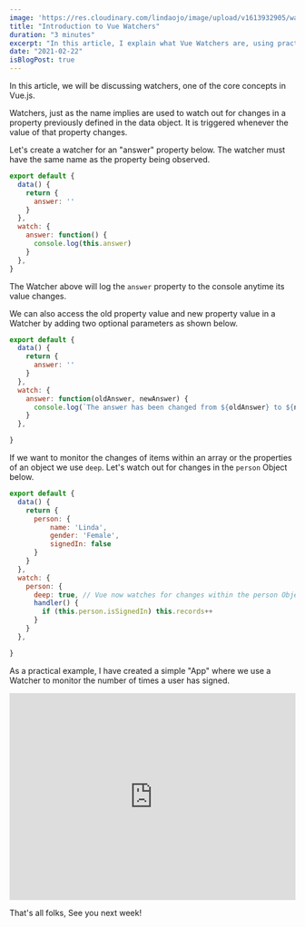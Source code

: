 ```yaml
---
image: 'https://res.cloudinary.com/lindaojo/image/upload/v1613932905/watchers_zbwbrb.jpg'
title: "Introduction to Vue Watchers"
duration: "3 minutes"
excerpt: "In this article, I explain what Vue Watchers are, using practical examples..."
date: "2021-02-22"
isBlogPost: true
---
```

In this article, we will be discussing watchers, one of the core concepts in Vue.js.

Watchers, just as the name implies are used to watch out for changes in a property previously defined in the data object. It is triggered whenever the value of that property changes.

Let's create a watcher for an "answer" property below. The watcher must have the same name as the property being observed.

```js
export default {
  data() {
    return {
      answer: ''
    }
  },
  watch: {
    answer: function() {
      console.log(this.answer)
    }
  },
}
```
The Watcher above will log the ```answer``` property to the console anytime its value changes.

We can also access the old property value and new property value in a Watcher by adding two optional parameters as shown below.

```js
export default {
  data() {
    return {
      answer: ''
    }
  },
  watch: {
    answer: function(oldAnswer, newAnswer) {
      console.log(`The answer has been changed from ${oldAnswer} to ${newAnswer}`)
    }
  },

}
```

If we want to monitor the changes of items within an array or the properties of an object we use ```deep```. Let's watch out for changes in the ```person``` Object below.

```js
export default {
  data() {
    return {
      person: {
          name: 'Linda',
          gender: 'Female',
          signedIn: false
      }
    }
  },
  watch: {
    person: {
      deep: true, // Vue now watches for changes within the person Object
      handler() {
        if (this.person.isSignedIn) this.records++
      }
    }
  },

}
```
As a practical example, I have created a simple "App" where we use a Watcher to monitor the number of times a user has signed.

<iframe height="365" style="width: 100%;" scrolling="no" title="Watchers" src="https://codepen.io/LindaOjo/embed/qBqPZYm?height=265&theme-id=dark&default-tab=js,result" frameborder="no" loading="lazy" allowtransparency="true" allowfullscreen="true">
  See the Pen <a href='https://codepen.io/LindaOjo/pen/qBqPZYm'>Watchers</a> by Linda
  (<a href='https://codepen.io/LindaOjo'>@LindaOjo</a>) on <a href='https://codepen.io'>CodePen</a>.
</iframe>

That's all folks, See you next week!


